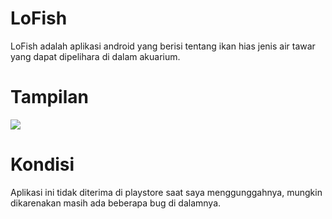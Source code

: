 # LoFish
LoFish adalah aplikasi android yang berisi tentang ikan hias jenis air tawar yang dapat dipelihara di dalam akuarium.

# Tampilan
<img src="https://www.figma.com/file/68uIDTKHBcKusC6dQCqfy3/MobCom?node-id=12%3A476">

# Kondisi
Aplikasi ini tidak diterima di playstore saat saya menggunggahnya, mungkin dikarenakan masih ada beberapa bug di dalamnya.
